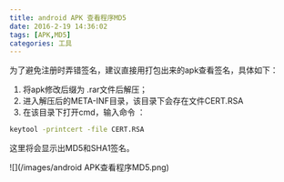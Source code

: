 ```yaml
---
title: android APK 查看程序MD5
date: 2016-2-19 14:36:02
tags: [APK,MD5]
categories: 工具
---
```

为了避免注册时弄错签名，建议直接用打包出来的apk查看签名，具体如下：  
1. 将apk修改后缀为 .rar文件后解压；  
2. 进入解压后的META-INF目录，该目录下会存在文件CERT.RSA  
3. 在该目录下打开cmd，输入命令 ：
``` bash
keytool -printcert -file CERT.RSA
```
这里将会显示出MD5和SHA1签名。

![](/images/android APK查看程序MD5.png)
  